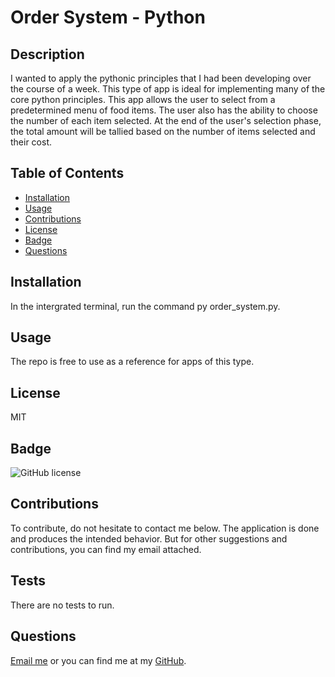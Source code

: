 # Order System - Python

## Description

I wanted to apply the pythonic principles that I had been developing over the course of a week. This type of app is ideal for implementing many of the core python principles.
This app allows the user to select from a predetermined menu of food items. The user also has the ability to choose the number of each item selected. At the end of the user's selection phase, the total amount will be tallied  based on the number of items selected and their cost. 

## Table of Contents

- [Installation](#installation)
- [Usage](#usage)
- [Contributions](#contributions)
- [License](#license)
- [Badge](#badge)
- [Questions](#questions)

## Installation

In the intergrated terminal, run the command py order_system.py.


## Usage
 The repo is free to use as a reference for apps of this type. 

## License

MIT

## Badge
![GitHub license](https://img.shields.io/badge/MIT-license-pink)

## Contributions

To contribute, do not hesitate to contact me below. The application is done and produces the intended behavior. But for other suggestions and contributions, you can find my email attached. 

## Tests

There are no tests to run.

## Questions 

[Email me](mailto:raheemsenegal@outlook.com) or you can find me at my [GitHub](github.com/raheem-senegal).

